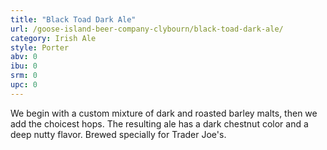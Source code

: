 ```yaml
---
title: "Black Toad Dark Ale"
url: /goose-island-beer-company-clybourn/black-toad-dark-ale/
category: Irish Ale
style: Porter
abv: 0
ibu: 0
srm: 0
upc: 0
---
```

We begin with a custom mixture of dark and roasted barley malts, then we add the choicest hops. The resulting ale has a dark chestnut color and a deep nutty flavor. Brewed specially for Trader Joe's.
